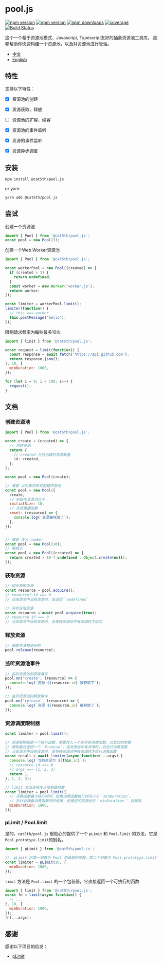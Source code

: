 # pool.js

[![npm version](https://img.shields.io/npm/v/@cat5th/pool.js.svg?style=flat-square)](https://www.npmjs.com/package/@cat5th/pool.js)
[![npm version](https://img.shields.io/npm/l/@cat5th/pool.js.svg?style=flat-square)](https://www.npmjs.com/package/@cat5th/pool.js)
[![npm downloads](https://img.shields.io/npm/dt/@cat5th/pool.js.svg?style=flat-square)](https://www.npmjs.com/package/@cat5th/pool.js)
[![coverage](https://img.shields.io/codecov/c/github/harvey-woo/pool.js.svg?style=flat-square)](https://codecov.io/gh/harvey-woo/pool.js)
[![Build Status](https://github.com/harvey-woo/pool.js/actions/workflows/npm-publish.yml/badge.svg)](https://github.com/harvey-woo/pool.js/actions/workflows/npm-publish.yml)


这个一个基于资源池模式、Javascript, Typescript友好的抽象资源池工具库。
能够帮助你快速构建一个资源池，以及对资源池进行管理。


- [中文](./README_CN.md)
- [English](./README.md)


## 特性

支持以下特性：
- [x] 资源池的创建
- [x] 资源获取、释放
- [ ] 资源池的扩容、缩容
- [x] 资源池的事件监听
- [x] 资源的事件监听
- [x] 资源异步调度


## 安装

```bash
npm install @cat5th/pool.js
```
or yarn

```bash
yarn add @cat5th/pool.js
```

## 尝试


创建一个资源池

```javascript
import { Pool } from '@cat5th/pool.js';
const pool = new Pool(3);
```

创建一个Web Worker资源池

```javascript
import { Pool } from '@cat5th/pool.js';

const workerPool = new Pool((created) => {
  if (created > 3) {
    return undefined;
  }
  const worker = new Worker('worker.js');
  return worker;
});

const limiter = workerPool.limit();
limiter(function() {
  // this === worker
  this.postMessage('hello');
});
```

限制请求频率为每秒最多10次

```javascript
import { limit } from '@cat5th/pool.js';

const request = limit(function() {
  const response = await fetch('https://api.github.com');
  return response.json();
}, 10, {
  minDuration: 1000,
});

for (let i = 0; i < 100; i++) {
  request();
}
```


## 文档

### 创建资源池

```javascript
import { Pool } from '@cat5th/pool.js';

const create = (created) => {
  // 创建资源
  return {
    // created 为已创建的资源数量
    id: created,
  };
};

const pool = new Pool(create);

// 或者 以对象的形式创建资源池
const pool = new Pool({
  create,
  // 初始化资源池大小
  initialSize: 10,
  // 资源重置函数
  reset: (resource) => {
    console.log('资源被释放了');
  },
});


// 或者 传入 number
const pool = new Pool(10);
// 等效于
const pool = new Pool((created) => {
  return created > 10 ? undefined : Object.create(null);
});

```

### 获取资源

```javascript
// 同步获取资源
const resource = pool.acquire();
// resource?.id === 0
// 当资源池中没有资源时，会返回 `undefined``

// 异步获取资源
const resource = await pool.acquire(true);
// resource.id === 0
// 当资源池中没有资源时，会等待资源池中有资源时才返回

```

### 释放资源

```javascript
// 释放方法是同步的
pool.release(resource);
```

### 监听资源池事件

```javascript
// 监听资源池的获取事件
pool.on('create', (resource) => {
  console.log(`资源 ${resource.id} 被获取了`);
});

// 监听资源池的释放事件
pool.on('release', (resource) => {
  console.log(`资源 ${resource.id} 被释放了`);
});

```

### 资源调度限制器

```javascript
const limiter = pool.limit();

// 资源限制器是一个执行函数，需要传入一个异步的消费函数，以及它的参数
// 限制器会返回一个 `Promise`，当资源池中有资源时，会执行消费函数
// 当资源池中没有资源时，会等待资源池中有资源时才执行消费函数
const result = await limiter(async function(...args) {
  console.log(`当前资源为 ${this.id}`);
  // resource.id === 0
  // args === [1, 2, 3]
  return 1;
}, 1, 2, 3);

// limit 方法支持传入限制器参数
const limiter = pool.limit({
  // 消费函数最少执行时间，如果消费函数执行时间小于 `minDuration`，
  // 执行会随着消费函数同时结束，但使用的资源会在 `minDuration`` 后释放
  minDuration: 1000,
});

```

### pLimit / Pool.limit

是的，`cat5th/pool.js` 很贴心的提供了一个 `pLimit` 和 `Pool.limit` 的方法，它是`Pool.prototype.limit`的别名。

```javascript
import { pLimit } from '@cat5th/pool.js';

// `pLimit`的第一参数为`Pool`构造器的参数，第二个参数为`Pool.prototype.limit`的参数
const limiter = pLimit(10, {
  minDuration: 1000,
});
```

`limit` 方法是 `Pool.limit` 的一个包装器，它直接返回一个可执行的函数

```javascript
import { limit } from '@cat5th/pool.js';
const fn = limit(async function() {
  // ...
}, 10, {
  minDuration: 1000,
});
fn(...args);
```

## 感谢
感谢以下项目的启发：
- [pLimit](https://github.com/sindresorhus/p-limit)

